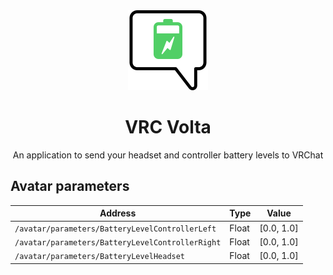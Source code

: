 <div align="center">
  <img width="128" src="./logo.svg">
  <h1 align="center">VRC Volta</h1>
  An application to send your headset and controller battery levels to VRChat
</div>

## Avatar parameters

| Address                                          | Type  | Value      |
| ------------------------------------------------ | ----- | ---------- |
| `/avatar/parameters/BatteryLevelControllerLeft`  | Float | [0.0, 1.0] |
| `/avatar/parameters/BatteryLevelControllerRight` | Float | [0.0, 1.0] |
| `/avatar/parameters/BatteryLevelHeadset`         | Float | [0.0, 1.0] |
